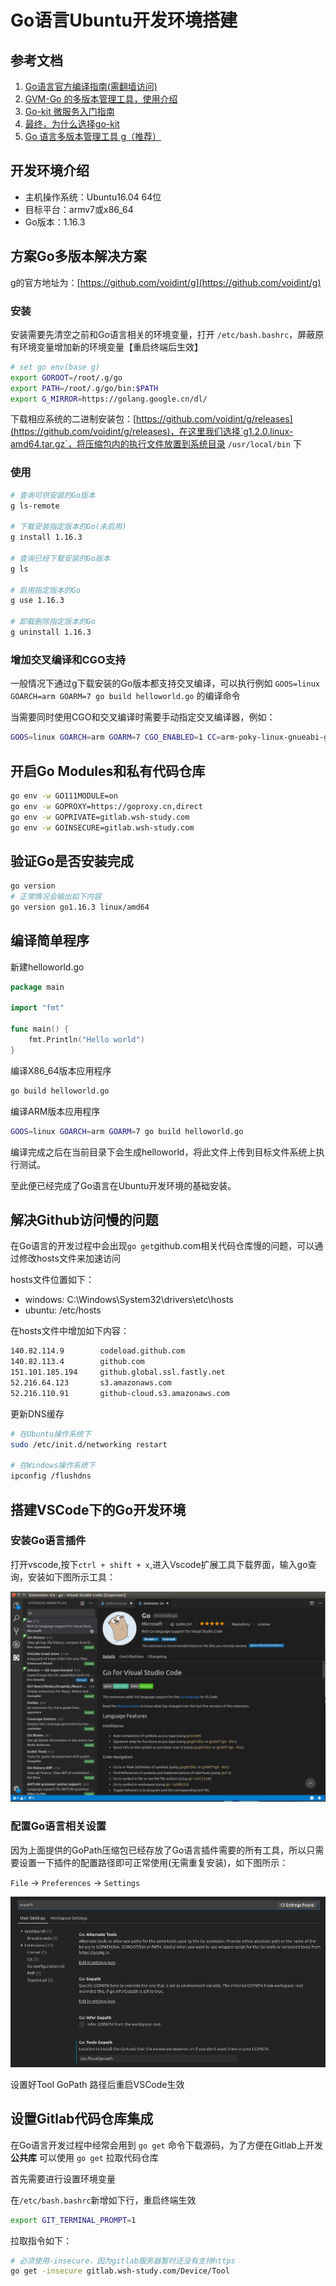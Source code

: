 # Go语言Ubuntu开发环境搭建

## 参考文档

1. [Go语言官方编译指南(需翻墙访问)](https://golang.org/doc/install/source)
2. [GVM-Go 的多版本管理工具，使用介绍](https://dryyun.com/2018/11/28/how-to-use-gvm/)
3. [Go-kit 微服务入门指南](https://www.jianshu.com/p/cffe039fa060)
4. [最终，为什么选择go-kit](https://www.jianshu.com/p/0c34a75569b1)
5. [Go 语言多版本管理工具 g（推荐）](https://www.fdevops.com/2020/12/30/g-19427)

## 开发环境介绍

* 主机操作系统：Ubuntu16.04 64位
* 目标平台：armv7或x86_64
* Go版本：1.16.3

## 方案Go多版本解决方案

g的官方地址为：[https://github.com/voidint/g](https://github.com/voidint/g)

### 安装

安装需要先清空之前和Go语言相关的环境变量，打开 `/etc/bash.bashrc`，屏蔽原有环境变量增加新的环境变量【重启终端后生效】

```bash
# set go env(base g)
export GOROOT=/root/.g/go
export PATH=/root/.g/go/bin:$PATH
export G_MIRROR=https://golang.google.cn/dl/
```

下载相应系统的二进制安装包：[https://github.com/voidint/g/releases](https://github.com/voidint/g/releases)，在这里我们选择`g1.2.0.linux-amd64.tar.gz`，将压缩包内的执行文件放置到系统目录 `/usr/local/bin` 下

### 使用

```bash
# 查询可供安装的Go版本
g ls-remote

# 下载安装指定版本的Go(未启用)
g install 1.16.3

# 查询已经下载安装的Go版本
g ls

# 启用指定版本的Go
g use 1.16.3

# 卸载删除指定版本的Go
g uninstall 1.16.3
```

### 增加交叉编译和CGO支持

一般情况下通过g下载安装的Go版本都支持交叉编译，可以执行例如 `GOOS=linux GOARCH=arm GOARM=7 go build helloworld.go` 的编译命令

当需要同时使用CGO和交叉编译时需要手动指定交叉编译器，例如：

```bash
GOOS=linux GOARCH=arm GOARM=7 CGO_ENABLED=1 CC=arm-poky-linux-gnueabi-gcc go build helloworld.go
```

## 开启Go Modules和私有代码仓库

```bash
go env -w GO111MODULE=on
go env -w GOPROXY=https://goproxy.cn,direct
go env -w GOPRIVATE=gitlab.wsh-study.com
go env -w GOINSECURE=gitlab.wsh-study.com
```

## 验证Go是否安装完成

``` bash
go version
# 正常情况会输出如下内容
go version go1.16.3 linux/amd64
```

## 编译简单程序

新建helloworld.go

``` go
package main

import "fmt"

func main() {
    fmt.Println("Hello world")
}
```

编译X86_64版本应用程序

```bash
go build helloworld.go
```

编译ARM版本应用程序

```bash
GOOS=linux GOARCH=arm GOARM=7 go build helloworld.go
```

编译完成之后在当前目录下会生成helloworld，将此文件上传到目标文件系统上执行测试。

至此便已经完成了Go语言在Ubuntu开发环境的基础安装。

## 解决Github访问慢的问题

在Go语言的开发过程中会出现`go get`github.com相关代码仓库慢的问题，可以通过修改hosts文件来加速访问

hosts文件位置如下：

* windows: C:\Windows\System32\drivers\etc\hosts
* ubuntu: /etc/hosts

在hosts文件中增加如下内容：

```txt
140.82.114.9        codeload.github.com
140.82.113.4        github.com
151.101.185.194     github.global.ssl.fastly.net
52.216.64.123       s3.amazonaws.com
52.216.110.91       github-cloud.s3.amazonaws.com
```

更新DNS缓存

```bash
# 在Ubuntu操作系统下
sudo /etc/init.d/networking restart

# 在Windows操作系统下
ipconfig /flushdns
```

## 搭建VSCode下的Go开发环境

### 安装Go语言插件

打开vscode,按下`ctrl + shift + x`,进入Vscode扩展工具下载界面，输入go查询，安装如下图所示工具：

![VscodeGo工具下载](./assets/Go语言Ubuntu开发环境搭建/VscodeGo工具下载.png)

### 配置Go语言相关设置

因为上面提供的GoPath压缩包已经存放了Go语言插件需要的所有工具，所以只需要设置一下插件的配置路径即可正常使用(无需重复安装)，如下图所示：

`File` -> `Preferences` -> `Settings`

![设置GoPath](./assets/Go语言Ubuntu开发环境搭建/设置GoPath.png)

设置好Tool GoPath 路径后重启VSCode生效

## 设置Gitlab代码仓库集成

在Go语言开发过程中经常会用到 `go get` 命令下载源码，为了方便在Gitlab上开发 **公共库** 可以使用 `go get` 拉取代码仓库

首先需要进行设置环境变量

在`/etc/bash.bashrc`新增如下行，重启终端生效

```bash
export GIT_TERMINAL_PROMPT=1
```

拉取指令如下：

``` bash
# 必须使用-insecure，因为gitlab服务器暂时还没有支持https
go get -insecure gitlab.wsh-study.com/Device/Tool
```
